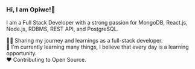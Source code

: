 <!-- Level 1: Simple bio and stats -->

### Hi, I am Opiwe!👋

I am a Full Stack Developer with a strong passion for MongoDB, React.js, Node.js, RDBMS, REST API, and PostgreSQL.

👨‍💻 Sharing my journey and learnings as a full-stack developer.<br/>
🌱 I'm currently learning many things, I believe that every day is a learning opportunity.<br/>
❤️ Contributing to Open Source.<br/>

<!-- GitHub Stats -->
